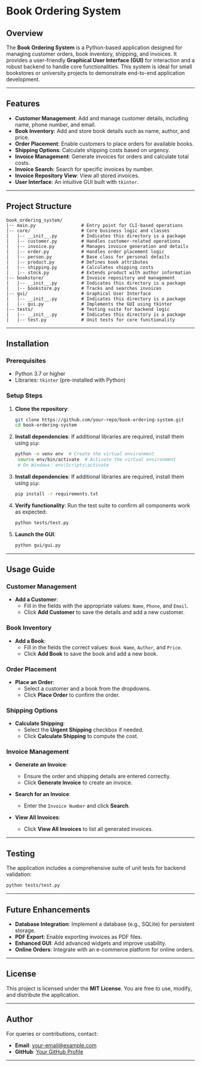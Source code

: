 # Book Ordering System

## Overview

The **Book Ordering System** is a Python-based application designed for managing customer orders, book inventory, shipping, and invoices. It provides a user-friendly **Graphical User Interface (GUI)** for interaction and a robust backend to handle core functionalities. This system is ideal for small bookstores or university projects to demonstrate end-to-end application development.

---

## Features

- **Customer Management**: Add and manage customer details, including name, phone number, and email.
- **Book Inventory**: Add and store book details such as name, author, and price.
- **Order Placement**: Enable customers to place orders for available books.
- **Shipping Options**: Calculate shipping costs based on urgency.
- **Invoice Management**: Generate invoices for orders and calculate total costs.
- **Invoice Search**: Search for specific invoices by number.
- **Invoice Repository View**: View all stored invoices.
- **User Interface**: An intuitive GUI built with `tkinter`.

---

## Project Structure

```plaintext
book_ordering_system/
|-- main.py                 # Entry point for CLI-based operations
|-- core/                   # Core business logic and classes
|   |-- __init__.py         # Indicates this directory is a package
|   |-- customer.py         # Handles customer-related operations
|   |-- invoice.py          # Manages invoice generation and details
|   |-- order.py            # Handles order placement logic
|   |-- person.py           # Base class for personal details
|   |-- product.py          # Defines book attributes
|   |-- shipping.py         # Calculates shipping costs
|   |-- stock.py            # Extends product with author information
|-- bookstore/              # Invoice repository and management
|   |-- __init__.py         # Indicates this directory is a package
|   |-- bookstore.py        # Tracks and searches invoices
|-- gui/                    # Graphical User Interface
|   |-- __init__.py         # Indicates this directory is a package
|   |-- gui.py              # Implements the GUI using tkinter
|-- tests/                  # Testing suite for backend logic
|   |-- __init__.py         # Indicates this directory is a package
|   |-- test.py             # Unit tests for core functionality
```

---

## Installation

### Prerequisites

- Python 3.7 or higher
- Libraries: `tkinter` (pre-installed with Python)

### Setup Steps

1. **Clone the repository**:

   ```bash
   git clone https://github.com/your-repo/book-ordering-system.git
   cd book-ordering-system
   ```

2. **Install dependencies**:
   If additional libraries are required, install them using `pip`:

   ```bash
   python -m venv env  # Create the virtual environment
    source env/bin/activate  # Activate the virtual environment
    # On Windows: env\Scripts\activate
   ```

3. **Install dependencies**:
   If additional libraries are required, install them using `pip`:

   ```bash
   pip install -r requirements.txt
   ```

4. **Verify functionality**:
   Run the test suite to confirm all components work as expected:

   ```bash
   python tests/test.py
   ```

5. **Launch the GUI**:
   ```bash
   python gui/gui.py
   ```

---

## Usage Guide

### Customer Management

- **Add a Customer**:
  - Fill in the fields with the appropriate values: `Name`, `Phone`, and `Email`.
  - Click **Add Customer** to save the details and add a new customer.

### Book Inventory

- **Add a Book**:
  - Fill in the fields the correct values: `Book Name`, `Author`, and `Price`.
  - Click **Add Book** to save the book and add a new book.

### Order Placement

- **Place an Order**:
  - Select a customer and a book from the dropdowns.
  - Click **Place Order** to confirm the order.

### Shipping Options

- **Calculate Shipping**:
  - Select the **Urgent Shipping** checkbox if needed.
  - Click **Calculate Shipping** to compute the cost.

### Invoice Management

- **Generate an Invoice**:
  - Ensure the order and shipping details are entered correctly.
  - Click **Generate Invoice** to create an invoice.

- **Search for an Invoice**:
  - Enter the `Invoice Number` and click **Search**.

- **View All Invoices**:
  - Click **View All Invoices** to list all generated invoices.

---

## Testing

The application includes a comprehensive suite of unit tests for backend validation:

```bash
python tests/test.py
```

---

## Future Enhancements

- **Database Integration**: Implement a database (e.g., SQLite) for persistent storage.
- **PDF Export**: Enable exporting invoices as PDF files.
- **Enhanced GUI**: Add advanced widgets and improve usability.
- **Online Orders**: Integrate with an e-commerce platform for online orders.

---

## License

This project is licensed under the **MIT License**. You are free to use, modify, and distribute the application.

---

## Author

For queries or contributions, contact:

- **Email**: your-email@example.com
- **GitHub**: [Your GitHub Profile](https://github.com/your-profile)

---
